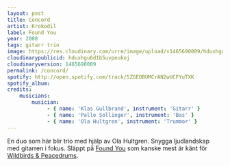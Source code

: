 ```yaml
---
layout: post
title: Concord
artist: Krokodil
label: Found You
year: 2008
tags: gitarr trio
image: https://res.cloudinary.com/urre/image/upload/v1465690009/hduxhgu6d1b5uvpeukoj.jpg
cloudinarypublicid: hduxhgu6d1b5uvpeukoj
cloudinaryversion: 1465690009
permalink: /concord/
spotify: http://open.spotify.com/track/5ZGEOBUMCrAN2wUCFYuTXK
spotify_album: 
credits:
    musicians:
        musician:
             - { name: 'Klas Gullbrand', instrument: 'Gitarr' }
             - { name: 'Palle Sollinger', instrument: 'Bas' }
             - { name: 'Ola Hultgren', instrument: 'Trummor' }
---
```


En duo som här blir trio med hjälp av Ola Hultgren. Snygga ljudlandskap med gitarren i fokus. Släppt på <a href="http://www.foundyourecordings.net/">Found You</a> som kanske mest är känt för <a href="http://wildbirdsandpeacedrums.com/">Wildbirds &amp; Peacedrums</a>.